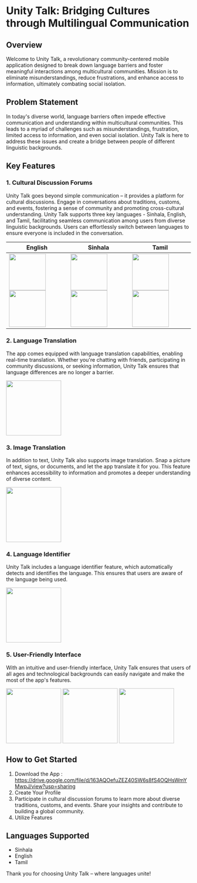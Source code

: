 # Unity Talk: Bridging Cultures through Multilingual Communication

## Overview
Welcome to Unity Talk, a revolutionary community-centered mobile application designed to break down language barriers and foster meaningful interactions among multicultural communities. Mission is to eliminate misunderstandings, reduce frustrations, and enhance access to information, ultimately combating social isolation.

## Problem Statement
In today's diverse world, language barriers often impede effective communication and understanding within multicultural communities. This leads to a myriad of challenges such as misunderstandings, frustration, limited access to information, and even social isolation. Unity Talk is here to address these issues and create a bridge between people of different linguistic backgrounds.

## Key Features

### 1. Cultural Discussion Forums
Unity Talk goes beyond simple communication – it provides a platform for cultural discussions. Engage in conversations about traditions, customs, and events, fostering a sense of community and promoting cross-cultural understanding. Unity Talk supports three key languages - Sinhala, English, and Tamil, facilitating seamless communication among users from diverse linguistic backgrounds. Users can effortlessly switch between languages to ensure everyone is included in the conversation.

| English        | Sinhala          | Tamil         |
| ---------------------- | ---------------------- | ---------------------- |
| <img src="https://github.com/ManujaDewmina/Unity-Talk/assets/92631934/ca06449f-12f1-4e49-8578-af4578481cdd" width="100"> <img src="https://github.com/ManujaDewmina/Unity-Talk/assets/92631934/48dc0061-a85b-4eea-a972-2dc3828ec988" width="100"> | <img src="https://github.com/ManujaDewmina/Unity-Talk/assets/92631934/92428527-6103-4da2-b47a-40f031686b88" width="100"> <img src="https://github.com/ManujaDewmina/Unity-Talk/assets/92631934/feae18cb-3d26-4412-b93b-2b8682480ca3" width="100"> | <img src="https://github.com/ManujaDewmina/Unity-Talk/assets/92631934/3f5e419a-64de-47ca-b6d1-88f6a57176f9" width="100"> <img src="https://github.com/ManujaDewmina/Unity-Talk/assets/92631934/399cb55e-6488-4b0e-84c0-60ba1203034b" width="100"> |

### 2. Language Translation

The app comes equipped with language translation capabilities, enabling real-time translation. Whether you're chatting with friends, participating in community discussions, or seeking information, Unity Talk ensures that language differences are no longer a barrier.

<img src="https://github.com/ManujaDewmina/Unity-Talk/assets/92631934/4440a00f-ea03-47fd-82b7-2437cef70eb2" width="150">

### 3. Image Translation

In addition to text, Unity Talk also supports image translation. Snap a picture of text, signs, or documents, and let the app translate it for you. This feature enhances accessibility to information and promotes a deeper understanding of diverse content.

<img src="https://github.com/ManujaDewmina/Unity-Talk/assets/92631934/d90ee3db-cc27-4805-9705-554df11ad355" width="150">

### 4. Language Identifier
Unity Talk includes a language identifier feature, which automatically detects and identifies the language. This ensures that users are aware of the language being used.

<img src="https://github.com/ManujaDewmina/Unity-Talk/assets/92631934/a6c180a4-25b9-4516-b531-d05ccd62711d" width="150">

### 5. User-Friendly Interface
With an intuitive and user-friendly interface, Unity Talk ensures that users of all ages and technological backgrounds can easily navigate and make the most of the app's features.

<img src="https://github.com/ManujaDewmina/Unity-Talk/assets/92631934/c3cd05c9-aa9b-4ed4-88a6-303a8b55b7bf" width="150">
<img src="https://github.com/ManujaDewmina/Unity-Talk/assets/92631934/82da1e46-9e17-4db3-bcd0-652147126f0f" width="150">
<img src="https://github.com/ManujaDewmina/Unity-Talk/assets/92631934/456dc36e-0ac8-4d02-ba8d-1d6cc3490099" width="150">

## How to Get Started

1. Download the App : https://drive.google.com/file/d/163AQOefuZEZ40SW6s8fS4OQHsWmYMwpJ/view?usp=sharing
2. Create Your Profile
3. Participate in cultural discussion forums to learn more about diverse traditions, customs, and events. Share your insights and contribute to building a global community.
4. Utilize Features

## Languages Supported 
  - Sinhala
  - English
  - Tamil

Thank you for choosing Unity Talk – where languages unite!
